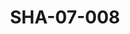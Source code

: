 ---
pid: SHA-07-008
title: SHA-07-008
language: ar
original_label: 
rights: شرحبيل احمد
location_of_original: شرحبيل احمد
photographer_or_studio: 
scanned_from: photograph 10.4 by 16.8
_date: 8/9/1977
location: الخرطوم، نادي الطيران المدني
description: شرحبيل احمد
additional_notes: 
permission_display: 'yes'
on_server: 'no'
on_website: 'no'
permalink: /photopages/ar/SHA-07-008
layout: photo-page
---